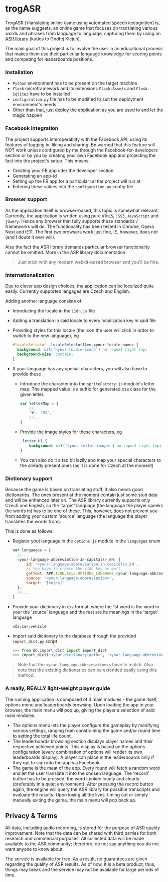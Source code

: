 trogASR
========

TrogASR (`TR`anslating `O`nline `G`ame using `A`utomated `S`peech `R`ecognition) is, as the name suggests, 
an online game that focuses on translating various words and phrases from language to language, 
capturing them by using an [ASR library](https://github.com/UFAL-DSG/cloud-asr) (kudos to Ondřej Klejch).

The main goal of this project is to involve the user in an educational process that makes them use their particular language knowledge
for scoring points and competing for leaderboards positions.

### Installation

- `Python` environment has to be present on the target machine
- `Flask` microframework and its extensions `Flask-Assets` and `Flask-Sqlite3` have to be installed
- `configuration.py` file has to be modified to suit the deployment environment's needs
- Other than that, just deploy the application as you are used to and let the magic happen

### Facebook integration

The project supports interoperablity with the Facebook API, using its features of logging in, liking and sharing.
Be warned that this feature will NOT work unless configured by me through the Facebook-for-developers section or by you
by creating your own Facebook app and projecting the fact into the project's setup.
This means:
- Creating your FB app uder the developer section
- Generating an app-id
- Setting up the FB app for a particular url the project will run at
- Entering these values into the `configuration.py` config file

### Browser support

As the application itself is browser-based, this topic is somewhat relevant. Currently, the application is written using pure 
`HTML5`, `CSS3`, `JavaScript` and `jQuery`. Hence any browser that fully supports these standards / frameworks will do.
The functionality has been tested in Chrome, Opera Next and IE11. The first two browsers work just fine, IE, however, does not 
(and I doubt it ever will).

Also the fact the ASR library demands particular browser functionality cannot be omitted. More in the ASR library documentation.

> Just stick with any modern webkit-based browser and you'll be fine.

### Internationalization

Due to clever app design choices, the application can be localized quite easily. Currently supported langages are Czech and English.

Adding another language consists of:
- Introducing the locale in the `i18n.js` file
- Adding a translation in said locale to every localization key in said file
- Providing styles for this locale (the icon the user will click in order to switch to the new language), eg
  
  ```css
  #localeSelector .localeSelectorItem.<your-locale-name> {
    background: url('<your-locale-icon>') no-repeat right top;
    background-size: contain;
  }
  ```
- If your language has any special characters, you will also have to provide these
 
  - Introduce the character into the `spriteFactory.js` module's letter map. The mapped value is a suffix for generated css class for the given letter.
    
    ```javascript
    var letterMap = {
    	//...
    	'♥': 'H1',
    	//...
    }
    ```
 
  - Provide the image styles for these characters, eg
    
    ```css
    .letter-H1 {
        background: url('<your-letter-image>') no-repeat right top;
    }
    ```
  - You can also do it a tad bit lazily and map your special characters to the already present ones (as it is done for Czech at the moment)

### Dictionary support

Because the game is based on translating stuff, it also needs good dictionaries. The ones present at the moment contain just some
stub data and will be enhanced later on. The ASR library currently supports only Czech and English, so the 'target' language
(the language the player speeks the words in) has to be one of these. This, however, does not prevent you from adding your custom
'source' language (the language the player translates the words from).

This is done as follows:
- Register yout language in the `options.js` module in the `languages` enum

  ```javascript
  var languages = {
    //...
  	<your-language-abbreviation-in-capitals>_EN: {
  		id: '<your-language-abbreviation-in-capitals>_EN',
  		// You have to create the i18n key as well
  		getText: APP.I18N.keys.OPTIONS_LANGUAGE_<your-language-abbreviation-in-capitals>_EN.getText,
  		source: '<your-language-abbreviation>',
  		target: '[en|cs]'
  	},
  	//...
  }
  ```

- Provide your dictionary in `csv` format, where the 1st word is the word in your the 'source' language and the rest are its meanings
in the 'target' language

  ```csv
  vůz;car;vehicle
  ```

- Import said dictionary to the database through the provided `import_dict.py` script

  ```python
  >>> from db.import_dict import import_dict
  >>> import_dict('<your-dictionary-path>', '<your-language-abbreviation>', '[en|cs]')
  ```
> Note that the `<your-language-abbreviation>`s have to match.
> Also note that the existing dictionaries can be extended easily using this method.

### A really, REALLY light-weight player guide

The running application is composed of 3 main modules - the game itself, options menu and leaderboards browsing.
Upon loading the app in your browser, the main menu will pop up, giving the player a selection of said main modules.
- The options menu lets the player configure the gameplay by modifying various settings, ranging from constraining the game and/or round time
to setting the total life count.
- The leaderboards browsing section displays player names and their respective achieved points. This display is based on the options 
configuration (every combination of options will render its own leaderboards display). A player can place in the leaderboards only if they 
opt to sign into the app via Facebook.
- The game is the meat of the app. Every round will fetch a random word and let the user translate it into the chosen language.
The 'record' button has to be pressed, the word spoken loudly and clearly (preferably in a quiet environment). After pressing the record button again,
the engine will query the ASR library for possible transcripts and evaluate the results. Upon losing all the lives, timing out or simply manually exiting the game,
the main menu will pop back up.

## Privacy & Terms
All data, including audio recording, is stored for the purpose of ASR quality improvement.
Note that the data can be shared with third parties for both research and commercial purposes.
All collected data will be made available to the ASR community; therefore, do not say anything you do not want
anyone to know about.

The service is available for free. As a result, no guarantees are given regarding the quality of
ASR results. As of now, it is a beta product; thus, things may break and the service may not be
available for large periods of time.
